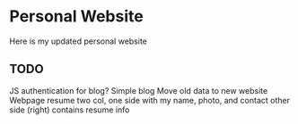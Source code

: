 # Personal Website

Here is my updated personal website

## TODO

JS authentication for blog?
Simple blog
Move old data to new website
Webpage resume
  two col, one side with my name, photo, and contact
           other side (right) contains resume info
